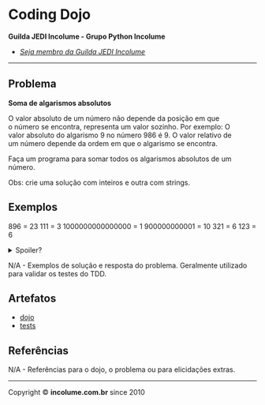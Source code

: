 # Coding Dojo

**Guilda JEDI Incolume - Grupo Python Incolume**

- _[Seja membro da Guilda JEDI Incolume](https://discord.gg/eBNamXVtBW)_

---

## Problema

**Soma de algarismos absolutos**

O valor absoluto de um número não depende da posição em que o número se encontra, representa um valor sozinho. Por exemplo: O valor absoluto do algarismo 9 no número 986 é 9. O valor relativo de um número depende da ordem em que o algarismo se encontra.

Faça um programa para somar todos os algarismos absolutos de um número.

Obs: crie uma solução com inteiros e outra com strings.

## Exemplos

896 = 23
111 = 3
1000000000000000 = 1
900000000001 = 10
321 = 6
123 = 6

<details>
  <summary>Spoiler?</summary>
   Considerar em caso de fatoração:

    > modo pythônico
    > sem condicionais
    > estruturas performáticas
    > redução de complexidade ciclomática
    > análise assintótica de algoritmos (big O)

</details>

N/A - Exemplos de solução e resposta do problema. Geralmente utilizado para validar os testes do TDD.


## Artefatos

- [dojo](./__init__.py)
- [tests](./test_20240525.py)


## Referências

N/A - Referências para o dojo, o problema ou para elicidações extras.

---

Copyright &copy; **incolume.com.br** since 2010
